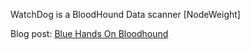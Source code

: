 WatchDog is a BloodHound Data scanner [NodeWeight]

Blog post: [Blue Hands On Bloodhound](https://insinuator.net/2019/10/blue-hands-on-bloodhound/)
